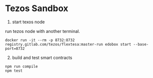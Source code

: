 # Tezos Sandbox

1. start texos node

run tezos node with another terminal.

```
docker run -it --rm -p 8732:8732 registry.gitlab.com/tezos/flextesa:master-run edobox start --base-port=8732
```

2. build and test smart contracts

```
npm run compile
npm test
```
